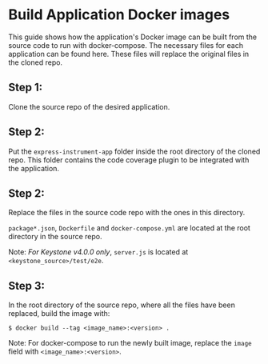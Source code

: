 # Build Application Docker images
This guide shows how the application's Docker image can be built from the source code to run with docker-compose. The necessary files for each application can be found here. These files will replace the original files in the cloned repo. 

## Step 1:
Clone the source repo of the desired application.

## Step 2:
Put the `express-instrument-app` folder inside the root directory of the cloned repo. This folder contains the code coverage plugin to be integrated with the application. 

## Step 2:
Replace the files in the source code repo with the ones in this directory. 

`package*.json`, `Dockerfile` and `docker-compose.yml` are located at the root directory in the source repo. 

Note: *For Keystone v4.0.0 only*, `server.js` is located at `<keystone_source>/test/e2e`.

## Step 3: 
In the root directory of the source repo, where all the files have been replaced, build the image with:
```
$ docker build --tag <image_name>:<version> .
```

Note: For docker-compose to run the newly built image, replace the `image` field with `<image_name>:<version>`.
